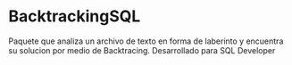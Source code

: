 # BacktrackingSQL
Paquete que analiza un archivo de texto en forma de laberinto y encuentra su solucion por medio de Backtracing. Desarrollado para SQL Developer
